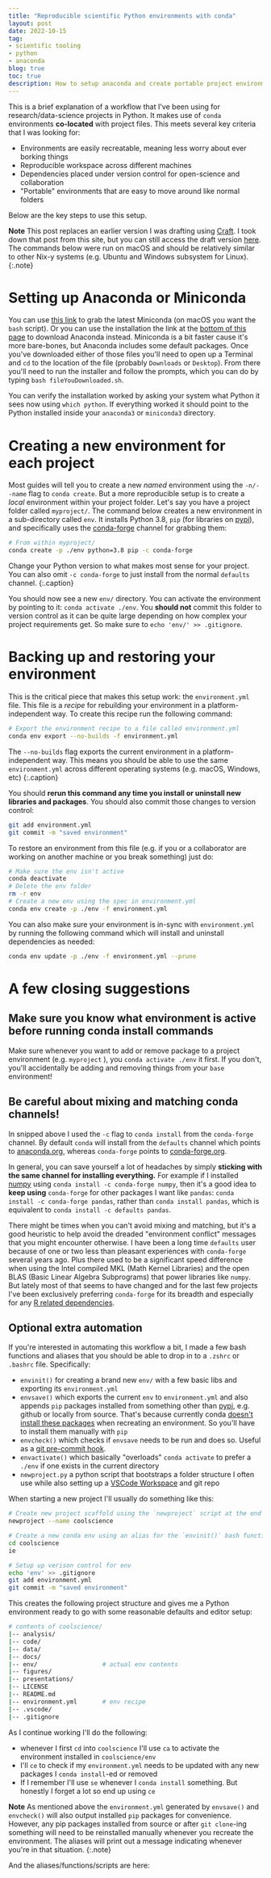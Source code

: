 ```yaml
---
title: "Reproducible scientific Python environments with conda"
layout: post
date: 2022-10-15
tag:
- scientific tooling
- python
- anaconda
blog: true
toc: true
description: How to setup anaconda and create portable project environments
---
```


This is a brief explanation of a workflow that I've been using for research/data-science projects in Python. It makes use of `conda` environments **co-located** with project files. This meets several key criteria that I was looking for:

- Environments are easily recreatable, meaning less worry about ever borking things
- Reproducible workspace across different machines
- Dependencies placed under version control for open-science and collaboration
- "Portable" environments that are easy to move around like normal folders

Below are the key steps to use this setup.

**Note** This post replaces an earlier version I was drafting using [Craft](https://www.craft.do/). I took down that post from this site, but you can still access the draft version [here](https://www.craft.do/s/0MKzYVAYgRan2x). The commands below were run on macOS and should be relatively similar to other Nix-y systems (e.g. Ubuntu and Windows subsystem for Linux).
{:.note}

# Setting up Anaconda or Miniconda

You can use [this link](https://docs.conda.io/en/latest/miniconda.html) to grab the latest Miniconda (on macOS you want the `bash` script). Or you can use the installation the link at the [bottom of this page](https://www.anaconda.com/products/individual) to download Anaconda instead. Miniconda is a bit faster cause it's more bare-bones, but Anaconda includes some default packages. Once you've downloaded either of those files you'll need to open up a Terminal and `cd` to the location of the file (probably `Downloads` or `Desktop`). From there you'll need to run the installer and follow the prompts, which you can do by typing `bash fileYouDownloaded.sh`.

You can verify the installation worked by asking your system what Python it sees now using `which python`. If everything worked it should point to the Python installed inside your `anaconda3` or `miniconda3` directory.

# Creating a new environment for each project

Most guides will tell you to create a new *named* environment using the `-n/--name` flag to `conda create`. But a more reproducible setup is to create a *local* environment within your project folder. Let's say you have a project folder called `myproject/`. The command below creates a new environment in a sub-directory called `env`. It installs Python 3.8, `pip` (for libraries on [pypi](https://pypi.org/)), and specifically uses the [conda-forge](https://conda-forge.org/) channel for grabbing them:

```bash
# From within myproject/
conda create -p ./env python=3.8 pip -c conda-forge
```
Change your Python version to what makes most sense for your project. You can also omit `-c conda-forge` to just install from the normal `defaults` channel.
{:.caption}

You should now see a new `env/` directory. You can activate the environment by pointing to it: `conda activate ./env`. You **should not** commit this folder to version control as it can be quite large depending on how complex your project requirements get. So make sure to `echo 'env/' >> .gitignore`.

# Backing up and restoring your environment

This is the critical piece that makes this setup work: the `environment.yml` file. This file is a *recipe* for rebuilding your environment in a platform-independent way. To create this recipe run the following command: 

```bash
# Export the environment recipe to a file called environment.yml
conda env export --no-builds -f environment.yml
```
The `--no-builds` flag exports the current environment in a platform-independent way. This means you should be able to use the same `environment.yml` across different operating systems (e.g. macOS, Windows, etc)
{:.caption}

You should **rerun this command any time you install or uninstall new libraries and packages**. You should also commit those changes to version control:

```bash
git add environment.yml
git commit -m "saved environment"
```

To restore an environment from this file (e.g. if you or a collaborator are working on another machine or you break something) just do:

```bash
# Make sure the env isn't active 
conda deactivate
# Delete the env folder
rm -r env
# Create a new env using the spec in environment.yml
conda env create -p ./env -f environment.yml
```

You can also make sure your environment is in-sync with `environment.yml` by running the following command which will install and uninstall dependencies as needed:

```bash
conda env update -p ./env -f environment.yml --prune
```


# A few closing suggestions

## Make sure you know what environment is active before running conda install commands

Make sure whenever you want to add or remove package to a project environment (e.g. `myproject` ), you `conda activate ./env` it first. If you don't, you'll accidentally be adding and removing things from your `base` environment!

## Be careful about mixing and matching conda channels!

In snipped above I used the `-c` flag to `conda install` from the `conda-forge` channel. By default `conda` will install from the `defaults` channel which points to [anaconda.org](https://anaconda.org/), whereas `conda-forge` points to [conda-forge.org](https://conda-forge.org/).

In general, you can save yourself a lot of headaches by simply **sticking with the same channel for installing everything.** For example if I installed [numpy](https://numpy.org/) using `conda install -c conda-forge numpy`, then it's a good idea to **keep using** `conda-forge` for other packages I want like `pandas`: `conda install -c conda-forge pandas`, rather than `conda install pandas`, which is equivalent to `conda install -c defaults pandas`.

There might be times when you can't avoid mixing and matching, but it's a good heuristic to help avoid the dreaded "environment conflict" messages that you might encounter otherwise. I have been a long time `defaults` user because of one or two less than pleasant experiences with `conda-forge` several years ago. Plus there used to be a significant speed difference when using the Intel compiled MKL (Math Kernel Libraries) and the open BLAS (Basic Linear Algebra Subprograms) that power libraries like `numpy`. But lately most of that seems to have changed and for the last few projects I've been exclusively preferring `conda-forge` for its breadth and especially for any [R related dependencies](https://eshinjolly.com/pymer4).

## Optional extra automation

If you're interested in automating this workflow a bit, I made a few bash functions and aliases that you should be able to drop in to a `.zshrc` or `.bashrc` file. Specifically:

- `envinit()` for creating a brand new `env/` with a few basic libs and exporting its `environment.yml` 
- `envsave()` which exports the current `env` to `environment.yml` and also appends `pip` packages installed from something other than [pypi](https://pypi.org/), e.g. github or locally from source. That's because currently conda [doesn't install these packages](https://github.com/conda/conda/issues/9308) when recreating an environment. So you'll have to install them manually with `pip`
- `envcheck()` which checks if `envsave` needs to be run and does so. Useful as a [git pre-commit hook](https://www.atlassian.com/git/tutorials/git-hooks#conceptual-overview).
- `envactivate()` which basically "overloads" `conda activate` to prefer a `./env` if one exists in the current directory
- `newproject.py` a python script that bootstraps a folder structure I often use while also setting up a [VSCode Workspace](https://code.visualstudio.com/docs/getstarted/settings#_workspace-settings) and git repo

When starting a new project I'll usually do something like this:

```bash
# Create new project scaffold using the `newproject` script at the end of this post
newproject --name coolscience

# Create a new conda env using an alias for the `envinit()` bash function
cd coolscience
ie

# Setup up verison control for env
echo 'env' >> .gitignore
git add environment.yml
git commit -m "saved environment"
```

This creates the following project structure and gives me a Python environment ready to go with some reasonable defaults and editor setup:

```bash
# contents of coolscience/
|-- analysis/
|-- code/
|-- data/
|-- docs/
|-- env/                  # actual env contents
|-- figures/
|-- presentations/
|-- LICENSE
|-- README.md
|-- environment.yml       # env recipe
|-- .vscode/
|-- .gitignore
```

As I continue working I'll do the following:
- whenever I first `cd` into `coolscience` I'll use `ca` to activate the environment installed in `coolscience/env`
- I'll `ce` to check if my `environment.yml` needs to be updated with any new packages I `conda install`-ed or removed
- If I remember I'll use `se` whenever I `conda install` something. But honestly I forget a lot so end up using `ce` 

**Note** As mentioned above the `environment.yml` generated by `envsave()` and `envcheck()` will also output  installed `pip` packages for convenience. However, any pip packages installed from source or after `git clone`-ing something will need to be reinstalled manually whenever you recreate the environment. The aliases will print out a message indicating whenever you're in that situation.
{:.note}

And the aliases/functions/scripts are here:

<div class="not-prose gist-wrapper">
<script src="https://gist.github.com/ejolly/6c2dcf4b7a1ce39121859770a4f5a5d2.js"></script>
</div>

<div class="not-prose gist-wrapper">
    <script src="https://gist.github.com/ejolly/0f448085a35540ab42dfd5cec1d9ce19.js"></script>
</div>
